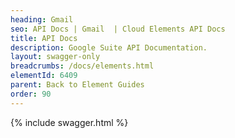 ```yaml
---
heading: Gmail
seo: API Docs | Gmail  | Cloud Elements API Docs
title: API Docs
description: Google Suite API Documentation.
layout: swagger-only
breadcrumbs: /docs/elements.html
elementId: 6409
parent: Back to Element Guides
order: 90
---
```


{% include swagger.html %}
